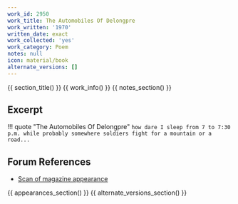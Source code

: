 ```yaml
---
work_id: 2950
work_title: The Automobiles Of Delongpre
work_written: '1970'
written_date: exact
work_collected: 'yes'
work_category: Poem
notes: null
icon: material/book
alternate_versions: []
---
```


{{ section_title() }}
{{ work_info() }}
{{ notes_section() }}
## Excerpt
!!! quote "The Automobiles Of Delongpre"
    ```
    how dare I sleep from 7 to 7:30 p.m.
    while probably somewhere
    soldiers fight for a mountain or a
    road...
    ```

## Forum References
- [Scan of magazine appearance](https://bukowskiforum.com/threads/hearse-17.11315/)

{{ appearances_section() }}
{{ alternate_versions_section() }}